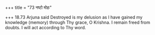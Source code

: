 +++
title = "73 नष्टो मोहः"

+++
18.73 Arjuna said Destroyed is my delusion as I have gained my knowledge
(memory) through Thy grace, O Krishna. I remain freed from doubts. I
will act according to Thy word.
